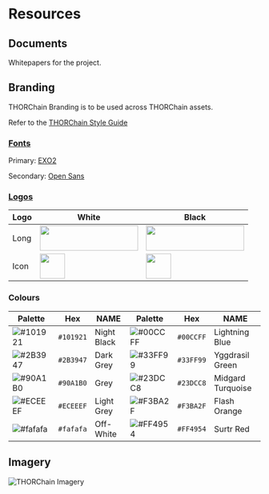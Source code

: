 # Resources

## Documents
Whitepapers for the project. 

## Branding
THORChain Branding is to be used across THORChain assets. 

Refer to the [THORChain Style Guide](https://github.com/thorchain/Branding/blob/master/THORCHAIN%20STYLEGUIDE%20june%202018.pdf)

### [Fonts](https://github.com/thorchain/Resources/tree/master/fonts)
Primary: [EXO2](/fonts/exo)

Secondary: [Open Sans](/fonts/opensans)


### [Logos](https://github.com/thorchain/Resources/tree/master/logos)

|Logo|White|Black|
|---|---|---|
Long | <img src="https://github.com/thorchain/Branding/blob/master/logos/png/Thorchain_main_logo.png" width="196" height="50" /> | <img src="https://github.com/thorchain/Branding/blob/master/logos/png/Thorchain_logo_white.png" width="196" height="50" />
Icon | <img src="https://github.com/thorchain/Branding/blob/master/logos/png/Thorchain_icon.png" width="50" height="50" />| <img src="https://github.com/thorchain/Branding/blob/master/logos/png/Thorchain_icon_rounded.png" width="50" height="50" />


### Colours

|Palette|Hex|NAME|Palette|Hex|NAME|
|---|---|---|---|---|---| 
 ![#101921](https://placehold.it/15/101921/000000?text=+) | `#101921` | Night Black | ![#00CCFF](https://placehold.it/15/00CCFF/000000?text=+) |  `#00CCFF` |  Lightning Blue
 ![#2B3947](https://placehold.it/15/2B3947/000000?text=+) | `#2B3947` |  Dark Grey | ![#33FF99](https://placehold.it/15/33FF99/000000?text=+) |  `#33FF99` |  Yggdrasil Green
 ![#90A1B0](https://placehold.it/15/90A1B0/000000?text=+) | `#90A1B0` | Grey |![#23DCC8](https://placehold.it/15/23DCC8/000000?text=+) |  `#23DCC8` |  Midgard Turquoise
 ![#ECEEEF](https://placehold.it/15/ECEEEF/000000?text=+) | `#ECEEEF` | Light Grey | ![#F3BA2F](https://placehold.it/15/F3BA2F/000000?text=+) |  `#F3BA2F` |  Flash Orange
 ![#fafafa](https://placehold.it/15/fafafa/000000?text=+) | `#fafafa` | Off-White | ![#FF4954](https://placehold.it/15/FF4954/000000?text=+) |  `#FF4954` |  Surtr Red


## Imagery

![THORChain Imagery](https://github.com/thorchain/Branding/blob/master/images/thorchain-imagery.png)


